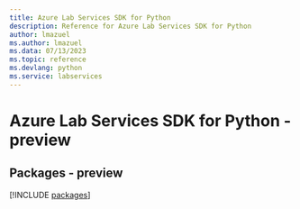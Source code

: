 ```yaml
---
title: Azure Lab Services SDK for Python
description: Reference for Azure Lab Services SDK for Python
author: lmazuel
ms.author: lmazuel
ms.data: 07/13/2023
ms.topic: reference
ms.devlang: python
ms.service: labservices
---
```

# Azure Lab Services SDK for Python - preview
## Packages - preview
[!INCLUDE [packages](lab-services-index.md)]